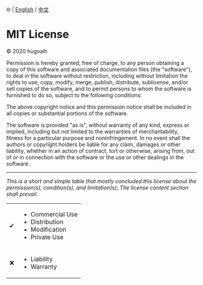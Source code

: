 🌐 | [English](./LICENSE.md) / [中文](./LICENSE-ZHHANT.md)

# MIT License

© 2020 hugoalh

Permission is hereby granted, free of charge, to any person obtaining a copy of this software and associated documentation files (the "software"), to deal in the software without restriction, including without limitation the rights to use, copy, modify, merge, publish, distribute, sublicense, and/or sell copies of the software, and to permit persons to whom the software is furnished to do so, subject to the following conditions:

The above copyright notice and this permission notice shall be included in all copies or substantial portions of the software.

The software is provided "as is", without warranty of any kind, express or implied, including but not limited to the warranties of merchantability, fitness for a particular purpose and noninfringement. In no event shall the authors or copyright holders be liable for any claim, damages or other liability, whether in an action of contract, tort or otherwise, arising from, out of or in connection with the software or the use or other dealings in the software.

---

*This is a short and simple table that mostly concluded this license about the permission(s), condition(s), and limitation(s); The license content section shall prevail.*

<table>
  <tr>
    <td align="center">✔</td>
    <td><ul>
      <li>Commercial Use</li>
      <li>Distribution</li>
      <li>Modification</li>
      <li>Private Use</li>
    </ul></td>
  </tr>
  <tr>
    <td align="center">❌</td>
    <td><ul>
      <li>Liability</li>
      <li>Warranty</li>
    </ul></td>
  </tr>
</table>
